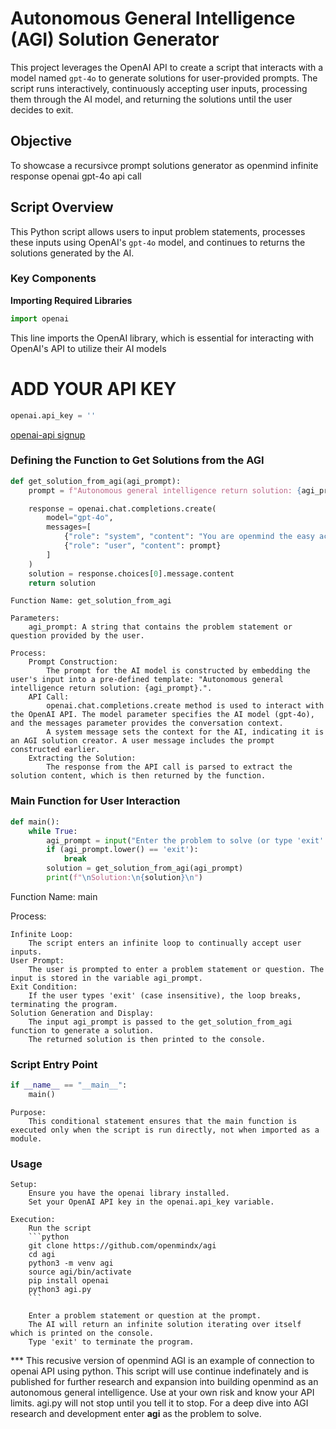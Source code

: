 # Autonomous General Intelligence (AGI) Solution Generator

This project leverages the OpenAI API to create a script that interacts with a model named `gpt-4o` to generate solutions for user-provided prompts. The script runs interactively, continuously accepting user inputs, processing them through the AI model, and returning the solutions until the user decides to exit.

## Objective

To showcase a recursivce prompt solutions generator as openmind infinite response openai gpt-4o api call

## Script Overview

This Python script allows users to input problem statements, processes these inputs using OpenAI's `gpt-4o` model, and continues to returns the solutions generated by the AI.

### Key Components

**Importing Required Libraries**

```python
import openai
```

This line imports the OpenAI library, which is essential for interacting with OpenAI's API to utilize their AI models

# ADD YOUR API KEY
```python
openai.api_key = ''
```

<a href="https://openai.com/index/openai-api/">openai-api signup</a><br />


### Defining the Function to Get Solutions from the AGI

```python
def get_solution_from_agi(agi_prompt):
    prompt = f"Autonomous general intelligence return solution: {agi_prompt}."

    response = openai.chat.completions.create(
        model="gpt-4o",
        messages=[
            {"role": "system", "content": "You are openmind the easy action event AGI solution creator."},
            {"role": "user", "content": prompt}
        ]
    )
    solution = response.choices[0].message.content
    return solution
```
    Function Name: get_solution_from_agi

    Parameters:
        agi_prompt: A string that contains the problem statement or question provided by the user.

    Process:
        Prompt Construction:
            The prompt for the AI model is constructed by embedding the user's input into a pre-defined template: "Autonomous general intelligence return solution: {agi_prompt}.".
        API Call:
            openai.chat.completions.create method is used to interact with the OpenAI API. The model parameter specifies the AI model (gpt-4o), and the messages parameter provides the conversation context.
            A system message sets the context for the AI, indicating it is an AGI solution creator. A user message includes the prompt constructed earlier.
        Extracting the Solution:
            The response from the API call is parsed to extract the solution content, which is then returned by the function.

### Main Function for User Interaction

```python
def main():
    while True:
        agi_prompt = input("Enter the problem to solve (or type 'exit' to quit): ")
        if (agi_prompt.lower() == 'exit'):
            break
        solution = get_solution_from_agi(agi_prompt)
        print(f"\nSolution:\n{solution}\n")
```

Function Name: main

Process:

    Infinite Loop:
        The script enters an infinite loop to continually accept user inputs.
    User Prompt:
        The user is prompted to enter a problem statement or question. The input is stored in the variable agi_prompt.
    Exit Condition:
        If the user types 'exit' (case insensitive), the loop breaks, terminating the program.
    Solution Generation and Display:
        The input agi_prompt is passed to the get_solution_from_agi function to generate a solution.
        The returned solution is then printed to the console.

### Script Entry Point

```python
if __name__ == "__main__":
    main()
```
    Purpose:
        This conditional statement ensures that the main function is executed only when the script is run directly, not when imported as a module.

### Usage

    Setup:
        Ensure you have the openai library installed.
        Set your OpenAI API key in the openai.api_key variable.

    Execution:
        Run the script
        ```python
        git clone https://github.com/openmindx/agi
        cd agi
        python3 -m venv agi
        source agi/bin/activate
        pip install openai
        python3 agi.py
        ```
        
        Enter a problem statement or question at the prompt.
        The AI will return an infinite solution iterating over itself which is printed on the console.
        Type 'exit' to terminate the program.


*** This recusive version of openmind AGI is an example of connection to openai API using python. This script will use continue indefinately and is published for further research and expansion into building openmind as an autonomous general intelligence. Use at your own risk and know your API limits. agi.py will not stop until you tell it to stop. For a deep dive into AGI research and development enter <b>agi</b> as the problem to solve.





